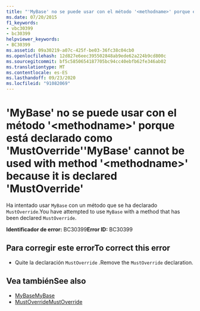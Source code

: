 ```yaml
---
title: "'MyBase' no se puede usar con el método '<methodname>' porque está declarado como 'MustOverride'"
ms.date: 07/20/2015
f1_keywords:
- vbc30399
- bc30399
helpviewer_keywords:
- BC30399
ms.assetid: 09a30219-a07c-425f-be03-36fc38c04cb0
ms.openlocfilehash: 12d827e6eec395502848ab9ede62a224b9cd800c
ms.sourcegitcommit: bf5c5850654187705bc94cc40ebfb62fe346ab02
ms.translationtype: MT
ms.contentlocale: es-ES
ms.lasthandoff: 09/23/2020
ms.locfileid: "91082069"
---
```

# <a name="mybase-cannot-be-used-with-method-methodname-because-it-is-declared-mustoverride"></a><span data-ttu-id="f655e-102">'MyBase' no se puede usar con el método '\<methodname>' porque está declarado como 'MustOverride'</span><span class="sxs-lookup"><span data-stu-id="f655e-102">'MyBase' cannot be used with method '\<methodname>' because it is declared 'MustOverride'</span></span>

<span data-ttu-id="f655e-103">Ha intentado usar `MyBase` con un método que se ha declarado `MustOverride`.</span><span class="sxs-lookup"><span data-stu-id="f655e-103">You have attempted to use `MyBase` with a method that has been declared `MustOverride`.</span></span>  
  
 <span data-ttu-id="f655e-104">**Identificador de error:** BC30399</span><span class="sxs-lookup"><span data-stu-id="f655e-104">**Error ID:** BC30399</span></span>  
  
## <a name="to-correct-this-error"></a><span data-ttu-id="f655e-105">Para corregir este error</span><span class="sxs-lookup"><span data-stu-id="f655e-105">To correct this error</span></span>  
  
- <span data-ttu-id="f655e-106">Quite la declaración `MustOverride` .</span><span class="sxs-lookup"><span data-stu-id="f655e-106">Remove the `MustOverride` declaration.</span></span>  
  
## <a name="see-also"></a><span data-ttu-id="f655e-107">Vea también</span><span class="sxs-lookup"><span data-stu-id="f655e-107">See also</span></span>

- [<span data-ttu-id="f655e-108">MyBase</span><span class="sxs-lookup"><span data-stu-id="f655e-108">MyBase</span></span>](../programming-guide/program-structure/me-my-mybase-and-myclass.md#mybase)
- [<span data-ttu-id="f655e-109">MustOverride</span><span class="sxs-lookup"><span data-stu-id="f655e-109">MustOverride</span></span>](../language-reference/modifiers/mustoverride.md)
